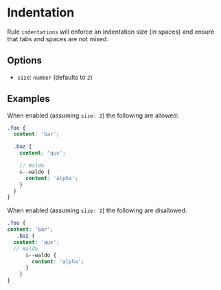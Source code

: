 # Indentation

Rule `indentations` will enforce an indentation size (in spaces) and ensure that tabs and spaces are not mixed.

## Options

* `size`: `number` (defaults to `2`)

## Examples

When enabled (assuming `size: 2`) the following are allowed:

```scss
.foo {
  content: 'bar';

  .baz {
    content: 'qux';

    // Waldo
    &--waldo {
      content: 'alpha';
    }
  }
}
```

When enabled (assuming `size: 2`) the following are disallowed:

```scss
.foo {
content: 'bar';
   .baz {
  content: 'qux';
  // Waldo
      &--waldo {
        content: 'alpha';
      }
    }
}
```
